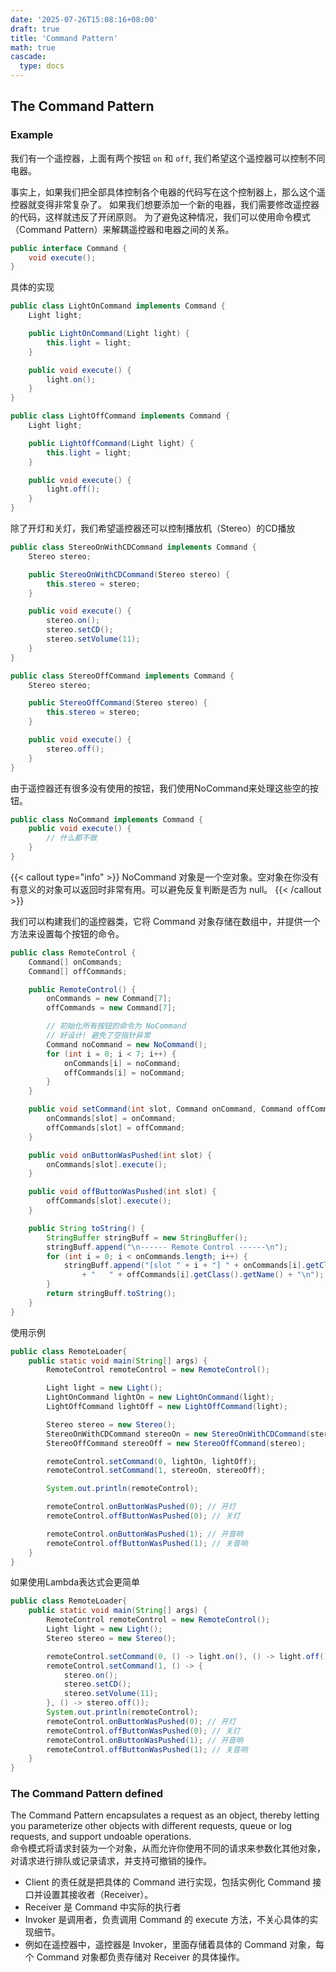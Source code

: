```yaml
---
date: '2025-07-26T15:08:16+08:00'
draft: true
title: 'Command Pattern'
math: true
cascade:
  type: docs
---
```


## The Command Pattern

### Example

我们有一个遥控器，上面有两个按钮 `on` 和 `off`, 我们希望这个遥控器可以控制不同电器。

事实上，如果我们把全部具体控制各个电器的代码写在这个控制器上，那么这个遥控器就变得非常复杂了。
如果我们想要添加一个新的电器，我们需要修改遥控器的代码，这样就违反了开闭原则。
为了避免这种情况，我们可以使用命令模式（Command Pattern）来解耦遥控器和电器之间的关系。

```java
public interface Command {
    void execute();
}
```

具体的实现

```java
public class LightOnCommand implements Command {
    Light light;

    public LightOnCommand(Light light) {
        this.light = light;
    }

    public void execute() {
        light.on();
    }
}

public class LightOffCommand implements Command {
    Light light;

    public LightOffCommand(Light light) {
        this.light = light;
    }

    public void execute() {
        light.off();
    }
}
```

除了开灯和关灯，我们希望遥控器还可以控制播放机（Stereo）的CD播放

```java
public class StereoOnWithCDCommand implements Command {
    Stereo stereo;

    public StereoOnWithCDCommand(Stereo stereo) {
        this.stereo = stereo;
    }

    public void execute() {
        stereo.on();
        stereo.setCD();
        stereo.setVolume(11);
    }
}

public class StereoOffCommand implements Command {
    Stereo stereo;

    public StereoOffCommand(Stereo stereo) {
        this.stereo = stereo;
    }

    public void execute() {
        stereo.off();
    }
}
```

由于遥控器还有很多没有使用的按钮，我们使用NoCommand来处理这些空的按钮。

```java
public class NoCommand implements Command {
    public void execute() {
        // 什么都不做
    }
}
```

{{< callout type="info" >}}
NoCommand 对象是一个空对象。空对象在你没有有意义的对象可以返回时非常有用。可以避免反复判断是否为 null。
{{< /callout >}}

我们可以构建我们的遥控器类，它将 Command 对象存储在数组中，并提供一个方法来设置每个按钮的命令。

```java
public class RemoteControl {
    Command[] onCommands;
    Command[] offCommands;

    public RemoteControl() {
        onCommands = new Command[7];
        offCommands = new Command[7];

        // 初始化所有按钮的命令为 NoCommand
        // 好设计! 避免了空指针异常
        Command noCommand = new NoCommand();
        for (int i = 0; i < 7; i++) {
            onCommands[i] = noCommand;
            offCommands[i] = noCommand;
        }
    }

    public void setCommand(int slot, Command onCommand, Command offCommand) {
        onCommands[slot] = onCommand;
        offCommands[slot] = offCommand;
    }

    public void onButtonWasPushed(int slot) {
        onCommands[slot].execute();
    }

    public void offButtonWasPushed(int slot) {
        offCommands[slot].execute();
    }

    public String toString() {
        StringBuffer stringBuff = new StringBuffer();
        stringBuff.append("\n------ Remote Control ------\n");
        for (int i = 0; i < onCommands.length; i++) {
            stringBuff.append("[slot " + i + "] " + onCommands[i].getClass().getName()
                + "   " + offCommands[i].getClass().getName() + "\n");
        }
        return stringBuff.toString();
    }
}
```

使用示例

```java
public class RemoteLoader{
    public static void main(String[] args) {
        RemoteControl remoteControl = new RemoteControl();

        Light light = new Light();
        LightOnCommand lightOn = new LightOnCommand(light);
        LightOffCommand lightOff = new LightOffCommand(light);

        Stereo stereo = new Stereo();
        StereoOnWithCDCommand stereoOn = new StereoOnWithCDCommand(stereo);
        StereoOffCommand stereoOff = new StereoOffCommand(stereo);

        remoteControl.setCommand(0, lightOn, lightOff);
        remoteControl.setCommand(1, stereoOn, stereoOff);

        System.out.println(remoteControl);

        remoteControl.onButtonWasPushed(0); // 开灯
        remoteControl.offButtonWasPushed(0); // 关灯

        remoteControl.onButtonWasPushed(1); // 开音响
        remoteControl.offButtonWasPushed(1); // 关音响
    }
}
```

如果使用Lambda表达式会更简单

```java
public class RemoteLoader{
    public static void main(String[] args) {
        RemoteControl remoteControl = new RemoteControl();
        Light light = new Light();
        Stereo stereo = new Stereo();

        remoteControl.setCommand(0, () -> light.on(), () -> light.off());
        remoteControl.setCommand(1, () -> {
            stereo.on();
            stereo.setCD();
            stereo.setVolume(11);
        }, () -> stereo.off());
        System.out.println(remoteControl);
        remoteControl.onButtonWasPushed(0); // 开灯
        remoteControl.offButtonWasPushed(0); // 关灯
        remoteControl.onButtonWasPushed(1); // 开音响
        remoteControl.offButtonWasPushed(1); // 关音响
    }
}
```

### The Command Pattern defined

The Command Pattern encapsulates a request as an object, thereby letting you parameterize other objects with different requests, queue or log requests, and support undoable operations.  
命令模式将请求封装为一个对象，从而允许你使用不同的请求来参数化其他对象，对请求进行排队或记录请求，并支持可撤销的操作。

* Client 的责任就是把具体的 Command 进行实现，包括实例化 Command 接口并设置其接收者（Receiver）。
* Receiver 是 Command 中实际的执行者
* Invoker 是调用者，负责调用 Command 的 execute 方法，不关心具体的实现细节。
* 例如在遥控器中，遥控器是 Invoker，里面存储着具体的 Command 对象，每个 Command 对象都负责存储对 Receiver 的具体操作。

